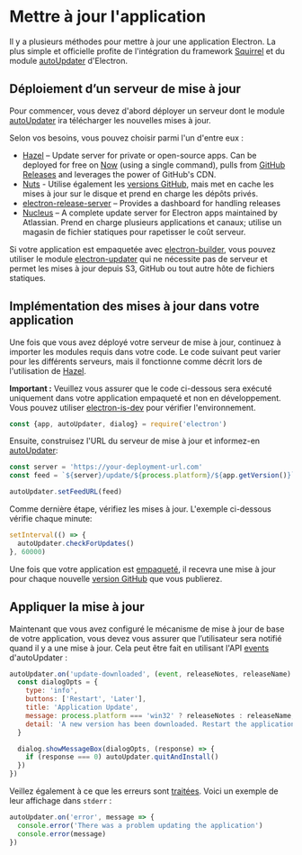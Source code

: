 # Mettre à jour l'application

Il y a plusieurs méthodes pour mettre à jour une application Electron. La plus simple et officielle profite de l'intégration du framework [Squirrel](https://github.com/Squirrel) et du module [autoUpdater](../api/auto-updater.md) d'Electron.

## Déploiement d’un serveur de mise à jour

Pour commencer, vous devez d'abord déployer un serveur dont le module [autoUpdater](../api/auto-updater.md) ira télécharger les nouvelles mises à jour.

Selon vos besoins, vous pouvez choisir parmi l'un d'entre eux :

- [Hazel](https://github.com/zeit/hazel) – Update server for private or open-source apps. Can be deployed for free on [Now](https://zeit.co/now) (using a single command), pulls from [GitHub Releases](https://help.github.com/articles/creating-releases/) and leverages the power of GitHub's CDN.
- [Nuts](https://github.com/GitbookIO/nuts) - Utilise également les [versions GitHub](https://help.github.com/articles/creating-releases/), mais met en cache les mises à jour sur le disque et prend en charge les dépôts privés.
- [electron-release-server](https://github.com/ArekSredzki/electron-release-server) – Provides a dashboard for handling releases
- [Nucleus](https://github.com/atlassian/nucleus) – A complete update server for Electron apps maintained by Atlassian. Prend en charge plusieurs applications et canaux; utilise un magasin de fichier statiques pour rapetisser le coût serveur.

Si votre application est empaquetée avec [electron-builder](https://github.com/electron-userland/electron-builder), vous pouvez utiliser le module [electron-updater](https://www.electron.build/auto-update) qui ne nécessite pas de serveur et permet les mises à jour depuis S3, GitHub ou tout autre hôte de fichiers statiques.

## Implémentation des mises à jour dans votre application

Une fois que vous avez déployé votre serveur de mise à jour, continuez à importer les modules requis dans votre code. Le code suivant peut varier pour les différents serveurs, mais il fonctionne comme décrit lors de l'utilisation de [Hazel](https://github.com/zeit/hazel).

**Important :** Veuillez vous assurer que le code ci-dessous sera exécuté uniquement dans votre application empaqueté et non en développement. Vous pouvez utiliser [electron-is-dev](https://github.com/sindresorhus/electron-is-dev) pour vérifier l'environnement.

```js
const {app, autoUpdater, dialog} = require('electron')
```

Ensuite, construisez l'URL du serveur de mise à jour et informez-en [autoUpdater](../api/auto-updater.md):

```js
const server = 'https://your-deployment-url.com'
const feed = `${server}/update/${process.platform}/${app.getVersion()}`

autoUpdater.setFeedURL(feed)
```

Comme dernière étape, vérifiez les mises à jour. L'exemple ci-dessous vérifie chaque minute:

```js
setInterval(() => {
  autoUpdater.checkForUpdates()
}, 60000)
```

Une fois que votre application est [empaqueté](../tutorial/application-distribution.md), il recevra une mise à jour pour chaque nouvelle [version GitHub](https://help.github.com/articles/creating-releases/) que vous publierez.

## Appliquer la mise à jour

Maintenant que vous avez configuré le mécanisme de mise à jour de base de votre application, vous devez vous assurer que l’utilisateur sera notifié quand il y a une mise à jour. Cela peut être fait en utilisant l'API [events](../api/auto-updater.md#events) d'autoUpdater :

```js
autoUpdater.on('update-downloaded', (event, releaseNotes, releaseName) => {
  const dialogOpts = {
    type: 'info',
    buttons: ['Restart', 'Later'],
    title: 'Application Update',
    message: process.platform === 'win32' ? releaseNotes : releaseName,
    detail: 'A new version has been downloaded. Restart the application to apply the updates.'
  }

  dialog.showMessageBox(dialogOpts, (response) => {
    if (response === 0) autoUpdater.quitAndInstall()
  })
})
```

Veillez également à ce que les erreurs sont [traitées](../api/auto-updater.md#event-error). Voici un exemple de leur affichage dans `stderr` :

```js
autoUpdater.on('error', message => {
  console.error('There was a problem updating the application')
  console.error(message)
})
```